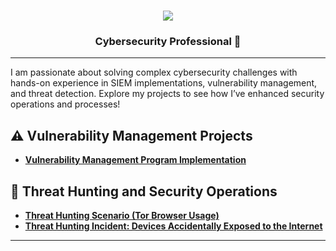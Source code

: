 <h1 align="center">
    <img src="https://readme-typing-svg.herokuapp.com/?font=Righteous&size=35&color=008000&center=true&vCenter=true&width=500&height=70&duration=2000&lines=Hi!+👋;+I'm+Chau+Pham!;" />
</h1>

<h3 align="center"> Cybersecurity Professional 🔐</h3>
</div>

---


I am passionate about solving complex cybersecurity challenges with hands-on experience in SIEM implementations, vulnerability management, and threat detection. Explore my projects to see how I’ve enhanced security operations and processes!


## ⚠️ Vulnerability Management Projects

- **[Vulnerability Management Program Implementation](https://github.com/ChauPham-security/Vulnerability-Management-Program-Implementation)**

## 🚨 Threat Hunting and Security Operations

- **[Threat Hunting Scenario (Tor Browser Usage)](https://github.com/ChauPham-security/Threat-Hunting-Scenario-Tor/tree/main)**
- **[Threat Hunting Incident: Devices Accidentally Exposed to the Internet](https://github.com/ChauPham-security/Devices-Accidentally-Exposed-to-the-Internet/tree/main)**

<hr/>

<!--
<img width="35" alt="image" src="https://github.com/user-attachments/assets/2f41c7cd-5ea8-4475-b451-a37161b6c3fb"> 
<img width="35" alt="image" src="https://github.com/user-attachments/assets/77649969-9910-4994-8b96-74a116cfb2a8">
-->

